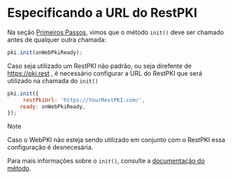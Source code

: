 ﻿# Especificando a URL do RestPKI

Na seção [Primeiros Passos](get-started.md), vimos que o método `init()` deve ser chamado antes de qualquer outra chamada:

```javascript
pki.init(onWebPkiReady);
```

Caso seja utilizado um RestPKI não padrão, ou seja direfente de https://pki.rest , é necessário configurar a URL do RestPKI que será utilizado na chamada do `init()`

```javascript
pki.init({
	 restPkiUrl: 'https://YourRestPKI.com/',
    ready: onWebPkiReady,
});
```

> [!NOTE]
> Caso o WebPKI não esteja sendo utilizado em conjunto com o RestPKI essa configuração é desnecesária. 

Para mais informações sobre o `init()`, consulte a
[documentação do método](http://webpki.lacunasoftware.com/Help/classes/LacunaWebPKI.html#method_init).
